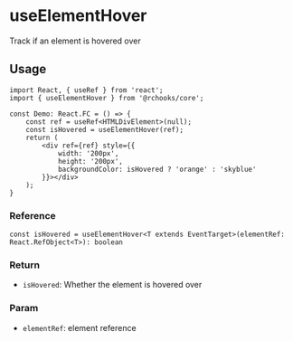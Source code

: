 # useElementHover

Track if an element is hovered over

## Usage
```tsx
import React, { useRef } from 'react';
import { useElementHover } from '@rchooks/core';

const Demo: React.FC = () => {
    const ref = useRef<HTMLDivElement>(null);
    const isHovered = useElementHover(ref);
    return (
        <div ref={ref} style={{
            width: '200px',
            height: '200px',
            backgroundColor: isHovered ? 'orange' : 'skyblue'
        }}></div>
    );
}
```

### Reference
```tsx
const isHovered = useElementHover<T extends EventTarget>(elementRef: React.RefObject<T>): boolean
```

### Return
- `isHovered`: Whether the element is hovered over

### Param
- `elementRef`: element reference
